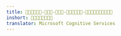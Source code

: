 ```yaml
---
title: ----
inshort: 
translator: Microsoft Cognitive Services
---
```




